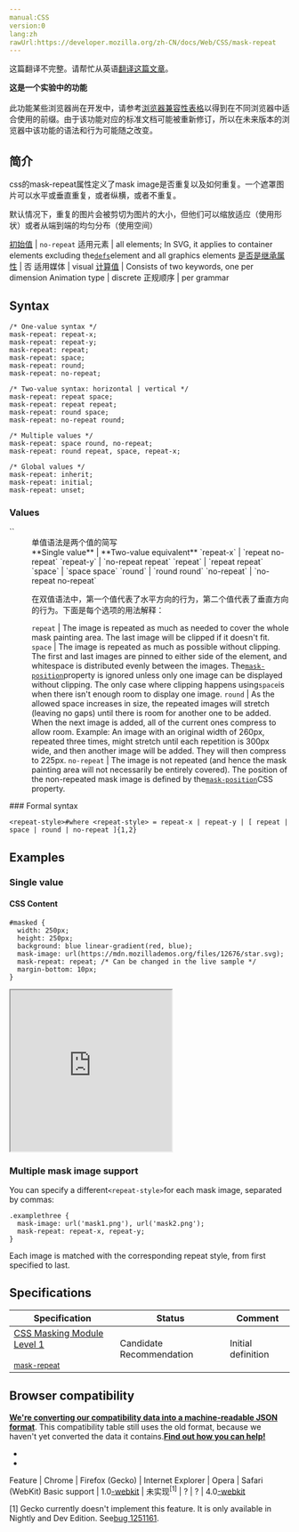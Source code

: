 ```yaml
---
manual:CSS
version:0
lang:zh
rawUrl:https://developer.mozilla.org/zh-CN/docs/Web/CSS/mask-repeat
---
```




这篇翻译不完整。请帮忙从英语[翻译这篇文章](%30978 "")。






**这是一个实验中的功能**<br></br>此功能某些浏览器尚在开发中，请参考[浏览器兼容性表格](%30977 "")以得到在不同浏览器中适合使用的前缀。由于该功能对应的标准文档可能被重新修订，所以在未来版本的浏览器中该功能的语法和行为可能随之改变。




## 简介<a name="简介"></a>


css的mask-repeat属性定义了mask image是否重复以及如何重复。一个遮罩图片可以水平或垂直重复，或者纵横，或者不重复。



默认情况下，重复的图片会被剪切为图片的大小，但他们可以缩放适应（使用形状）或者从端到端的均匀分布（使用空间）


[初始值](%28302 "") | `no-repeat` 
适用元素 | all elements; In SVG, it applies to container elements excluding the[`defs`](%29393 "SVG 允许我们定义以后需要重复使用的图形元素。 建议把所有需要再次使用的引用元素定义在defs元素里面。这样做可以增加SVG内容的易读性和可访问性。 在defs元素中定义的图形元素不会直接呈现。 你可以在你的视口的任意地方利用 <use>元素呈现这些元素。")element and all graphics elements 
[是否是继承属性](%28299 "") | 否 
适用媒体 | visual 
[计算值](%28304 "") | Consists of two keywords, one per dimension 
Animation type | discrete 
正规顺序 | per grammar 


## Syntax<a name="Syntax"></a>

```
/* One-value syntax */
mask-repeat: repeat-x;
mask-repeat: repeat-y;
mask-repeat: repeat;
mask-repeat: space;
mask-repeat: round;
mask-repeat: no-repeat;

/* Two-value syntax: horizontal | vertical */
mask-repeat: repeat space;
mask-repeat: repeat repeat;
mask-repeat: round space;
mask-repeat: no-repeat round;

/* Multiple values */
mask-repeat: space round, no-repeat;
mask-repeat: round repeat, space, repeat-x;

/* Global values */
mask-repeat: inherit;
mask-repeat: initial;
mask-repeat: unset;
```

### Values<a name="Values"></a>
<dl><dt id=''>`<repeat-style>`</dt><dd>单值语法是两个值的简写</dd><dd>
**Single value** | **Two-value equivalent** 
`repeat-x` | `repeat no-repeat` 
`repeat-y` | `no-repeat repeat` 
`repeat` | `repeat repeat` 
`space` | `space space` 
`round` | `round round` 
`no-repeat` | `no-repeat no-repeat` 

在双值语法中，第一个值代表了水平方向的行为，第二个值代表了垂直方向的行为。下面是每个选项的用法解释：</dd><dd>
`repeat` | The image is repeated as much as needed to cover the whole mask painting area. The last image will be clipped if it doesn&#39;t fit. 
`space` | The image is repeated as much as possible without clipping. The first and last images are pinned to either side of the element, and whitespace is distributed evenly between the images. The[`mask-position`](%28052 "此页面仍未被本地化, 期待您的翻译!")property is ignored unless only one image can be displayed without clipping. The only case where clipping happens using`space`is when there isn&#39;t enough room to display one image. 
`round` | As the allowed space increases in size, the repeated images will stretch (leaving no gaps) until there is room for another one to be added. When the next image is added, all of the current ones compress to allow room. Example: An image with an original width of 260px, repeated three times, might stretch until each repetition is 300px wide, and then another image will be added. They will then compress to 225px. 
`no-repeat` | The image is not repeated (and hence the mask painting area will not necessarily be entirely covered). The position of the non-repeated mask image is defined by the[`mask-position`](%28052 "此页面仍未被本地化, 期待您的翻译!")CSS property. 

</dd></dl>
### Formal syntax<a name="Formal_syntax"></a>

```
<repeat-style>#where <repeat-style> = repeat-x | repeat-y | [ repeat | space | round | no-repeat ]{1,2}
```

## Examples<a name="Examples"></a>

### Single value<a name="Single_value"></a>

#### CSS Content<a name="CSS_Content"></a>

```
#masked {
  width: 250px;
  height: 250px;
  background: blue linear-gradient(red, blue);
  mask-image: url(https://mdn.mozillademos.org/files/12676/star.svg);
  mask-repeat: repeat; /* Can be changed in the live sample */
  margin-bottom: 10px;
} 

```


<iframe src='https://mdn.mozillademos.org/zh-CN/docs/Web/CSS/mask-repeat$samples/Single_value?revision=1154538' width='290px' height='290px'></iframe>



### Multiple mask image support<a name="Multiple_mask_image_support"></a>


You can specify a different`<repeat-style>`for each mask image, separated by commas:


```
.examplethree {
  mask-image: url('mask1.png'), url('mask2.png');
  mask-repeat: repeat-x, repeat-y;
}
```


Each image is matched with the corresponding repeat style, from first specified to last.


## Specifications<a name="Specifications"></a>

Specification | Status | Comment 
 ---  |  ---  |  ---  | 
[CSS Masking Module Level 1<br></br><small>mask-repeat</small>](%30979 "") | Candidate Recommendation | Initial definition 


## Browser compatibility<a name="Browser_compatibility"></a>


**[We&#39;re converting our compatibility data into a machine-readable JSON format](%3344 "")**. This compatibility table still uses the old format, because we haven&#39;t yet converted the data it contains.**[Find out how you can help!](%3392 "")**


* 
* 

Feature | Chrome | Firefox (Gecko) | Internet Explorer | Opera | Safari (WebKit) 
Basic support | 1.0[-webkit](%3568 "The name of this feature is prefixed with '-webkit' as this browser considers it experimental") | 未实现<sup>[1]</sup> | ? | ? | 4.0[-webkit](%3568 "The name of this feature is prefixed with '-webkit' as this browser considers it experimental") 





[1] Gecko currently doesn&#39;t implement this feature. It is only available in Nightly and Dev Edition. See[bug 1251161](%30926 "FIXED: Ship CSS positioned mask support on beta & release channels").




